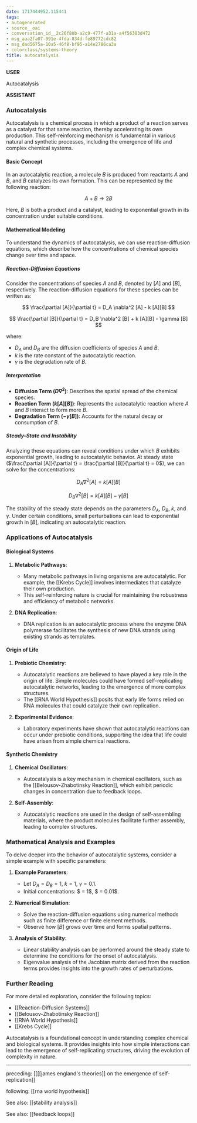 ```yaml
---
date: 1717444952.115441
tags:
- autogenerated
- source__oai
- conversation_id__2c26f80b-a2c9-477f-a31a-a4f56383d472
- msg_aaa2fa07-991e-4fda-834d-fe89772cdc82
- msg_dad5675a-10a5-46f8-bf95-a14e2786ca3a
- colorclass/systems-theory
title: autocatalysis
---
```


**USER**

Autocatalysis


**ASSISTANT**

### Autocatalysis

Autocatalysis is a chemical process in which a product of a reaction serves as a catalyst for that same reaction, thereby accelerating its own production. This self-reinforcing mechanism is fundamental in various natural and synthetic processes, including the emergence of life and complex chemical systems.

#### Basic Concept

In an autocatalytic reaction, a molecule $B$ is produced from reactants $A$ and $B$, and $B$ catalyzes its own formation. This can be represented by the following reaction:

$$
A + B \rightarrow 2B
$$

Here, $B$ is both a product and a catalyst, leading to exponential growth in its concentration under suitable conditions.

#### Mathematical Modeling

To understand the dynamics of autocatalysis, we can use reaction-diffusion equations, which describe how the concentrations of chemical species change over time and space.

##### Reaction-Diffusion Equations

Consider the concentrations of species $A$ and $B$, denoted by $[A]$ and $[B]$, respectively. The reaction-diffusion equations for these species can be written as:

$$
\frac{\partial [A]}{\partial t} = D_A \nabla^2 [A] - k [A][B]
$$

$$
\frac{\partial [B]}{\partial t} = D_B \nabla^2 [B] + k [A][B] - \gamma [B]
$$

where:
- $D_A$ and $D_B$ are the diffusion coefficients of species $A$ and $B$.
- $k$ is the rate constant of the autocatalytic reaction.
- $\gamma$ is the degradation rate of $B$.

##### Interpretation

- **Diffusion Term ($D \nabla^2$)**: Describes the spatial spread of the chemical species.
- **Reaction Term ($k [A][B]$)**: Represents the autocatalytic reaction where $A$ and $B$ interact to form more $B$.
- **Degradation Term ($-\gamma [B]$)**: Accounts for the natural decay or consumption of $B$.

##### Steady-State and Instability

Analyzing these equations can reveal conditions under which $B$ exhibits exponential growth, leading to autocatalytic behavior. At steady state ($\frac{\partial [A]}{\partial t} = \frac{\partial [B]}{\partial t} = 0$), we can solve for the concentrations:

$$
D_A \nabla^2 [A] = k [A][B]
$$

$$
D_B \nabla^2 [B] = k [A][B] - \gamma [B]
$$

The stability of the steady state depends on the parameters $D_A$, $D_B$, $k$, and $\gamma$. Under certain conditions, small perturbations can lead to exponential growth in $[B]$, indicating an autocatalytic reaction.

### Applications of Autocatalysis

#### Biological Systems

1. **Metabolic Pathways**:
   - Many metabolic pathways in living organisms are autocatalytic. For example, the [[Krebs Cycle]] involves intermediates that catalyze their own production.
   - This self-reinforcing nature is crucial for maintaining the robustness and efficiency of metabolic networks.

2. **DNA Replication**:
   - DNA replication is an autocatalytic process where the enzyme DNA polymerase facilitates the synthesis of new DNA strands using existing strands as templates.

#### Origin of Life

1. **Prebiotic Chemistry**:
   - Autocatalytic reactions are believed to have played a key role in the origin of life. Simple molecules could have formed self-replicating autocatalytic networks, leading to the emergence of more complex structures.
   - The [[RNA World Hypothesis]] posits that early life forms relied on RNA molecules that could catalyze their own replication.

2. **Experimental Evidence**:
   - Laboratory experiments have shown that autocatalytic reactions can occur under prebiotic conditions, supporting the idea that life could have arisen from simple chemical reactions.

#### Synthetic Chemistry

1. **Chemical Oscillators**:
   - Autocatalysis is a key mechanism in chemical oscillators, such as the [[Belousov-Zhabotinsky Reaction]], which exhibit periodic changes in concentration due to feedback loops.

2. **Self-Assembly**:
   - Autocatalytic reactions are used in the design of self-assembling materials, where the product molecules facilitate further assembly, leading to complex structures.

### Mathematical Analysis and Examples

To delve deeper into the behavior of autocatalytic systems, consider a simple example with specific parameters:

1. **Example Parameters**:
   - Let $D_A = D_B = 1$, $k = 1$, $\gamma = 0.1$.
   - Initial concentrations: $  = 1$, $  = 0.01$.

2. **Numerical Simulation**:
   - Solve the reaction-diffusion equations using numerical methods such as finite difference or finite element methods.
   - Observe how $[B]$ grows over time and forms spatial patterns.

3. **Analysis of Stability**:
   - Linear stability analysis can be performed around the steady state to determine the conditions for the onset of autocatalysis.
   - Eigenvalue analysis of the Jacobian matrix derived from the reaction terms provides insights into the growth rates of perturbations.

### Further Reading

For more detailed exploration, consider the following topics:
- [[Reaction-Diffusion Systems]]
- [[Belousov-Zhabotinsky Reaction]]
- [[RNA World Hypothesis]]
- [[Krebs Cycle]]

Autocatalysis is a foundational concept in understanding complex chemical and biological systems. It provides insights into how simple interactions can lead to the emergence of self-replicating structures, driving the evolution of complexity in nature.


---

preceding: [[[[james england's theories]] on the emergence of self-replication]]  


following: [[rna world hypothesis]]

See also: [[stability analysis]]


See also: [[feedback loops]]